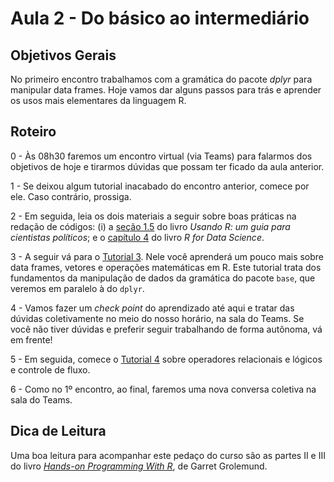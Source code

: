 # Aula 2 - Do básico ao intermediário

## Objetivos Gerais

No primeiro encontro trabalhamos com a gramática do pacote *dplyr* para manipular data frames. Hoje vamos dar alguns passos para trás e aprender os usos mais elementares da linguagem R.

## Roteiro

0 - Às 08h30 faremos um encontro virtual (via Teams) para falarmos dos objetivos de hoje e tirarmos dúvidas que possam ter ficado da aula anterior.

1 - Se deixou algum tutorial inacabado do encontro anterior, comece por ele. Caso contrário, prossiga.

2 - Em seguida, leia os dois materiais a seguir sobre boas práticas na redação de códigos: (i) a [seção 1.5](http://electionsbr.com/livro/introducao-ao-r.html#criando-objetos) do livro *Usando R: um guia para cientistas políticos*; e o [capítulo 4](https://r4ds.had.co.nz/workflow-basics.html) do livro *R for Data Science*.

3 - A seguir vá para o [Tutorial 3](/tutorial/tutorial-03.md). Nele você aprenderá um pouco mais sobre data frames, vetores e operações matemáticas em R. Este tutorial trata dos fundamentos da manipulação de dados da gramática do pacote `base`, que veremos em paralelo à do `dplyr`.

4 - Vamos fazer um *check point* do aprendizado até aqui e tratar das dúvidas coletivamente no meio do nosso horário, na sala do Teams. Se você não tiver dúvidas e preferir seguir trabalhando de forma autônoma, vá em frente!

5 - Em seguida, comece o [Tutorial 4](/tutorial/tutorial-04.md) sobre operadores relacionais e lógicos e controle de fluxo.

6 - Como no 1º encontro, ao final, faremos uma nova conversa coletiva na sala do Teams.

## Dica de Leitura

Uma boa leitura para acompanhar este pedaço do curso são as partes II e III do livro [*Hands-on Programming With R*](https://rstudio-education.github.io/hopr/), de Garret Grolemund.
